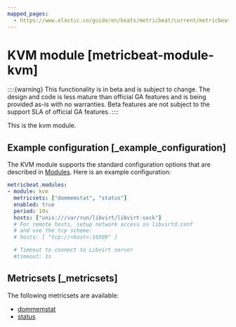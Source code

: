 ```yaml
---
mapped_pages:
  - https://www.elastic.co/guide/en/beats/metricbeat/current/metricbeat-module-kvm.html
---
```


# KVM module [metricbeat-module-kvm]

::::{warning}
This functionality is in beta and is subject to change. The design and code is less mature than official GA features and is being provided as-is with no warranties. Beta features are not subject to the support SLA of official GA features.
::::


This is the kvm module.


## Example configuration [_example_configuration]

The KVM module supports the standard configuration options that are described in [Modules](/reference/metricbeat/configuration-metricbeat.md). Here is an example configuration:

```yaml
metricbeat.modules:
- module: kvm
  metricsets: ["dommemstat", "status"]
  enabled: true
  period: 10s
  hosts: ["unix:///var/run/libvirt/libvirt-sock"]
  # For remote hosts, setup network access in libvirtd.conf
  # and use the tcp scheme:
  # hosts: [ "tcp://<host>:16509" ]

  # Timeout to connect to Libvirt server
  #timeout: 1s
```


## Metricsets [_metricsets]

The following metricsets are available:

* [dommemstat](/reference/metricbeat/metricbeat-metricset-kvm-dommemstat.md)
* [status](/reference/metricbeat/metricbeat-metricset-kvm-status.md)
